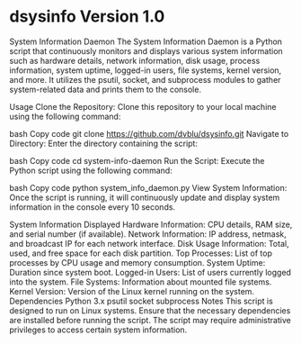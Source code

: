 # dsysinfo Version 1.0

System Information Daemon
The System Information Daemon is a Python script that continuously monitors and displays various system information such as hardware details, network information, disk usage, process information, system uptime, logged-in users, file systems, kernel version, and more. It utilizes the psutil, socket, and subprocess modules to gather system-related data and prints them to the console.

Usage
Clone the Repository: Clone this repository to your local machine using the following command:

bash
Copy code
git clone https://github.com/dvblu/dsysinfo.git
Navigate to Directory: Enter the directory containing the script:

bash
Copy code
cd system-info-daemon
Run the Script: Execute the Python script using the following command:

bash
Copy code
python system_info_daemon.py
View System Information: Once the script is running, it will continuously update and display system information in the console every 10 seconds.

System Information Displayed
Hardware Information: CPU details, RAM size, and serial number (if available).
Network Information: IP address, netmask, and broadcast IP for each network interface.
Disk Usage Information: Total, used, and free space for each disk partition.
Top Processes: List of top processes by CPU usage and memory consumption.
System Uptime: Duration since system boot.
Logged-in Users: List of users currently logged into the system.
File Systems: Information about mounted file systems.
Kernel Version: Version of the Linux kernel running on the system.
Dependencies
Python 3.x
psutil
socket
subprocess
Notes
This script is designed to run on Linux systems.
Ensure that the necessary dependencies are installed before running the script.
The script may require administrative privileges to access certain system information.
